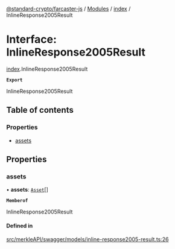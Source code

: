[@standard-crypto/farcaster-js](../README.md) / [Modules](../modules.md) / [index](../modules/index.md) / InlineResponse2005Result

# Interface: InlineResponse2005Result

[index](../modules/index.md).InlineResponse2005Result

**`Export`**

InlineResponse2005Result

## Table of contents

### Properties

- [assets](index.InlineResponse2005Result.md#assets)

## Properties

### assets

• **assets**: [`Asset`](index.Asset.md)[]

**`Memberof`**

InlineResponse2005Result

#### Defined in

[src/merkleAPI/swagger/models/inline-response2005-result.ts:26](https://github.com/standard-crypto/farcaster-js/blob/main/src/merkleAPI/swagger/models/inline-response2005-result.ts#L26)
